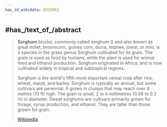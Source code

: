 ```yaml
---
has_id_wikidata: Q332062
---
```



## #has_/text_of_/abstract 

> **Sorghum** bicolor, commonly called sorghum () and also known as great millet, broomcorn, guinea corn, durra, imphee, jowar, or milo, is a species in the grass genus Sorghum cultivated for its grain. The grain is used as food by humans, while the plant is used for animal feed and ethanol production. Sorghum originated in Africa, and is now cultivated widely in tropical and subtropical regions.
>
> Sorghum is the world's fifth-most important cereal crop after rice, wheat, maize, and barley. Sorghum is typically an annual, but some cultivars are perennial. It grows in clumps that may reach over 4 metres (13 ft) high. The grain is small, 2 to 4 millimetres (0.08 to 0.2 in) in diameter. Sweet sorghums are cultivars primarily grown for forage, syrup production, and ethanol. They are taller than those grown for grain.
>
> [Wikipedia](https://en.wikipedia.org/wiki/Sorghum)


